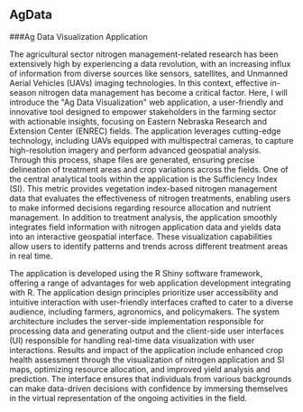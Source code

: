 ## AgData

###Ag Data Visualization Application

The agricultural sector nitrogen management-related research has been extensively high by experiencing a data revolution, with an increasing influx of information from diverse sources like sensors, satellites, and Unmanned Aerial Vehicles (UAVs) imaging technologies. In this context, effective in-season nitrogen data management has become a critical factor. Here, I will introduce the "Ag Data Visualization" web application, a user-friendly and innovative tool designed to empower stakeholders in the farming sector with actionable insights, focusing on Eastern Nebraska Research and Extension Center (ENREC) fields. The application leverages cutting-edge technology, including UAVs equipped with multispectral cameras, to capture high-resolution imagery and perform advanced geospatial analysis. Through this process, shape files are generated, ensuring precise delineation of treatment areas and crop variations across the fields. One of the central analytical tools within the application is the Sufficiency Index (SI). This metric provides vegetation index-based nitrogen management data that evaluates the effectiveness of nitrogen treatments, enabling users to make informed decisions regarding resource allocation and nutrient management. In addition to treatment analysis, the application smoothly integrates field information with nitrogen application data and yields data into an interactive geospatial interface. These visualization capabilities allow users to identify patterns and trends across different treatment areas in real time.

The application is developed using the R Shiny software framework, offering a range of advantages for web application development integrating with R. The application design principles prioritize user accessibility and intuitive interaction with user-friendly interfaces crafted to cater to a diverse audience, including farmers, agronomics, and policymakers. The system architecture includes the server-side implementation responsible for processing data and generating output and the client-side user interfaces (UI) responsible for handling real-time data visualization with user interactions. Results and impact of the application include enhanced crop health assessment through the visualization of nitrogen application and SI maps, optimizing resource allocation, and improved yield analysis and prediction. The interface ensures that individuals from various backgrounds can make data-driven decisions with confidence by immersing themselves in the virtual representation of the ongoing activities in the field.


